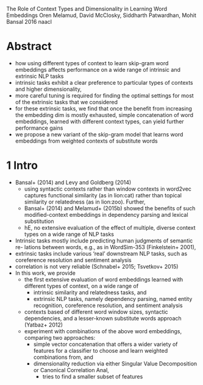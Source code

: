 The Role of Context Types and Dimensionality in Learning Word Embeddings
Oren Melamud, David McClosky, Siddharth Patwardhan, Mohit Bansal
2016 naacl

# Abstract

* how using different types of context to learn skip-gram word embeddings
  affects performance on a wide range of intrinsic and extrinsic NLP tasks
* intrinsic tasks exhibit a clear preference to
  particular types of contexts and higher dimensionality,
* more careful tuning is required for finding the optimal settings for most of
  the extrinsic tasks that we considered
* for these extrinsic tasks, we find that
  once the benefit from increasing the embedding dim is mostly exhausted,
  simple concatenation of word embeddings, learned with different context
  types, can yield further performance gains
* we propose a new variant of the skip-gram model that learns word embeddings
  from weighted contexts of substitute words

# 1 Intro

* Bansal+ (2014) and Levy and Goldberg (2014) 
  * using syntactic contexts rather than window contexts in word2vec captures
    functional similarity (as in lion:cat)
    rather than topical similarity or relatedness (as in lion:zoo). Further,
  * Bansal+ (2014) and Melamud+ (2015b) showed the benefits of such
    modified-context embeddings in dependency parsing and lexical substitution
  * hE, no extensive evaluation of the effect of multiple, diverse context
    types on a wide range of NLP tasks
* Intrinsic tasks mostly include predicting human judgments of semantic re-
  lations between words, e.g., as in WordSim-353 (Finkelstein+ 2001),
* extrinsic tasks include various ‘real’ downstream NLP tasks, such as
  coreference resolution and sentiment analysis
* correlation is not very reliable (Schnabel+ 2015; Tsvetkov+ 2015)
* In this work, we provide
  * the first extensive evaluation of word embeddings learned with different
    types of context, on a wide range of
    * intrinsic similarity and relatedness tasks, and
    * extrinsic NLP tasks, namely dependency parsing, named entity recognition,
      coreference resolution, and sentiment analysis
  * contexts based of different word window sizes, syntactic dependencies, and
    a lesser-known substitute words approach (Yatbaz+ 2012)
  * experiment with combinations of the above word embeddings,
    comparing two approaches:
    * simple vector concatenation that offers a wider variety of features for a
      classifier to choose and learn weighted combinations from, and
    * dimensionality reduction
      via either Singular Value Decomposition or Canonical Correlation Anal,
      * tries to find a smaller subset of features
